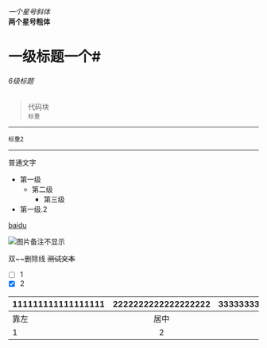 *一个星号斜体*  
**两个星号粗体**  
# 一级标题一个#  
###### 6级标题
>代码块  
>`标重`
<hr>  

`标重2`

---------------
普通文字
                      
* 第一级
  * 第二级
    * 第三级
* 第一级.2

[baidu](https://baidu.com)

![图片备注不显示](https://www.baidu.com/img/flexible/logo/pc/result.png)

双~~删除线
~~测试文本~~

- [ ] 1
- [x] 2

|111111111111111111|2222222222222222222|3333333333333|
|:----|:----:|----:|
|靠左|居中|靠右|
|1|2|3|
